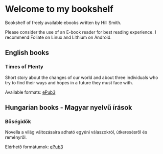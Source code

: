 # Welcome to my bookshelf

Bookshelf of freely available ebooks written by Hill Smith.

Please consider the use of an E-book reader for best reading experience. I recommend Foliate on Linux and Lithium on Android.

<h2>English books</h2>

<h3>Times of Plenty</h3>
<p>Short story about the changes of our world and about three individuals who try to find their ways and hopes in a future they must face with.</p>
Available formats:
<a href="https://github.com/hillsmithbooks/ebook/raw/refs/heads/main/ebooks/TimesOfPlenty.epub">ePub3</a>

<h2>Hungarian books - Magyar nyelvű írások</h2>

<h3>Bőségidők</h3>
<p>Novella a világ változásaira adható egyéni válaszokról, útkeresésről és reményről.</p>
Elérhető formátumok:
<a href="https://github.com/hillsmithbooks/ebook/raw/refs/heads/main/ebooks/Bosegidok.epub">ePub3</a>


